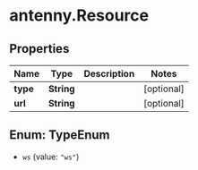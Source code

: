 # antenny.Resource

## Properties

Name | Type | Description | Notes
------------ | ------------- | ------------- | -------------
**type** | **String** |  | [optional] 
**url** | **String** |  | [optional] 



## Enum: TypeEnum


* `ws` (value: `"ws"`)




